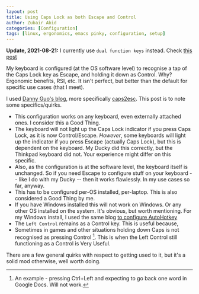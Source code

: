 ```yaml
---
layout: post
title: Using Caps Lock as both Escape and Control
author: Zubair Abid
categories: [Configuration]
tags: [linux, ergonomics, emacs pinky, configuration, setup] 
---
```


**Update, 2021-08-21:** I currently use `dual function keys` instead. Check
[this post](./capsesc_dual)

My keyboard is configured (at the OS software level) to recognise a tap of the
Caps Lock key as Escape, and holding it down as Control. Why? Ergonomic
benefits, RSI, etc. It isn't perfect, but better than the default for specific
use cases (that I meet).

I used [Danny Guo's blog], more specifically [caps2esc]. This post is to note
some specifics/quirks.

- This configuration works on any keyboard, even externally attached ones. I
  consider this a Good Thing.
- The keyboard will not light up the Caps Lock indicator if you press Caps
  Lock, as it is now Control/Escape. *However*, some keyboards will light up the
  indicator if you press Escape (actually Caps Lock), but this is dependent on
  the keyboard. My Ducky did this correctly, but the Thinkpad keyboard did not.
  Your experience might differ on this specific.
- Also, as the configuration is at the software level, the keyboard itself is
  unchanged. So if you need Escape to configure stuff on your keyboard -- like I
  do with my Ducky -- then it works flawlessly. In my use cases so far, anyway.
- This has to be configured per-OS installed, per-laptop. This is also
  considered a Good Thing by me.
- If you have Windows installed this will not work on Windows. Or any other OS
  installed on the system. It's obvious, but worth mentioning. For my Windows
  install, I used the same blog [to configure AutoHotkey]
- The `Left Control` remains as a Control key. This is useful because,
- Sometimes in games and other situations holding down Caps is not recognised as
  pressing Control [^loss]. This is when the Left Control still functioning as a
  Control is Very Useful.

There are a few general quirks with respect to getting used to it, but it's a
solid mod otherwise, well worth doing.

[Danny Guo's blog]: https://www.dannyguo.com/blog/remap-caps-lock-to-escape-and-control/
[caps2esc]: https://gitlab.com/interception/linux/plugins/caps2esc
[to configure AutoHotkey]: https://www.dannyguo.com/blog/remap-caps-lock-to-escape-and-control/#windows

[^loss]: An example - pressing Ctrl+Left and expecting to go back one word in Google Docs. Will not work.

